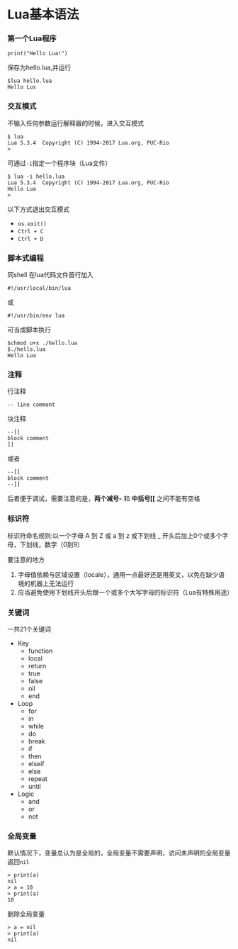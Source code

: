 # Lua基本语法

### 第一个Lua程序
```
print("Hello Lua!")
```
保存为hello.lua,并运行

```
$lua hello.lua
Hello Lus
```
### 交互模式
不输入任何参数运行解释器的时候，进入交互模式
```
$ lua
Lua 5.3.4  Copyright (C) 1994-2017 Lua.org, PUC-Rio
>
```
可通过`-i`指定一个程序块（Lua文件）
```
$ lua -i hello.lua
Lua 5.3.4  Copyright (C) 1994-2017 Lua.org, PUC-Rio
Hello Lua
>
```

以下方式退出交互模式
- ``os.exit()`` 
- ``Ctrl + C`` 
- ``Ctrl + D``

### 脚本式编程
 同shell
 在lua代码文件首行加入
 
```
#!/usr/local/bin/lua
```
或
```
#!/usr/bin/env lua
```
可当成脚本执行
```
$chmod u+x ./hello.lua
$./hello.lua
Hello Lua
```

### 注释
 行注释
```
-- line comment
```
 块注释
```
--[[
block comment
]]
```
或者
```
--[[
block comment
--]]
```

后者便于调试，需要注意的是，**两个减号\-** 和 **中括号\[\[** 之间不能有空格
### 标识符
 标识符命名规则:以一个字母 A 到 Z 或 a 到 z 或下划线 _ 开头后加上0个或多个字母，下划线，数字（0到9）
 
要注意的地方
1. 字母值依赖与区域设置（locale），通用一点最好还是用英文，以免在缺少语境的机器上无法运行
2. 应当避免使用下划线开头后跟一个或多个大写字母的标识符（Lua有特殊用途）

### 关键词
 一共21个关键词
- Key
    - function
    - local
    - return
    - true
    - false
    - nil
    - end
- Loop
    - for
    - in
    - while
    - do
    - break
    - if
    - then
    - elseif
    - else
    - repeat
    - until
- Logic
    - and
    - or
    - not

### 全局变量
 默认情况下，变量总认为是全局的，全局变量不需要声明，访问未声明的全局变量返回`nil`
 
```
> print(a)
nil
> a = 10
> print(a)
10
```
 删除全局变量
```
> a = nil
> print(a)
nil
```